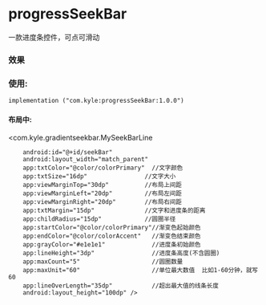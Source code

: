 # progressSeekBar
一款进度条控件，可点可滑动
 
### 效果

### 使用:
    implementation ("com.kyle:progressSeekBar:1.0.0")
    
   
   #### 布局中:
   
   <com.kyle.gradientseekbar.MySeekBarLine
   
        android:id="@+id/seekBar"
        android:layout_width="match_parent"
        app:txtColor="@color/colorPrimary"  //文字颜色
        app:txtSize="16dp"                //文字大小
        app:viewMarginTop="30dp"          //布局上间距
        app:viewMarginLeft="20dp"         //布局左间距
        app:viewMarginRight="20dp"        //布局右间距
        app:txtMargin="15dp"              //文字和进度条的距离
        app:childRadius="15dp"            //圆圈半径
        app:startColor="@color/colorPrimary"//渐变色起始颜色
        app:endColor="@color/colorAccent"   //渐变色结束颜色
        app:grayColor="#e1e1e1"             //进度条初始颜色
        app:lineHeight="3dp"                //进度条高度(不含圆圈)
        app:maxCount="5"                    //圆圈数量
        app:maxUnit="60"                    //单位最大数值  比如1-60分钟，就写60
        app:lineOverLength="35dp"           //超出最大值的线条长度
        android:layout_height="100dp" />    
